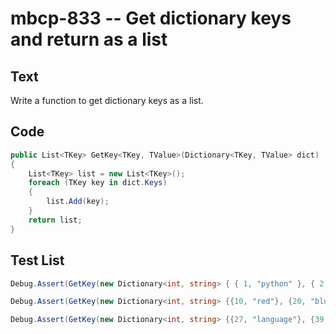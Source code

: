 # mbcp-833 -- Get dictionary keys and return as a list

## Text

Write a function to get dictionary keys as a list.

## Code

```csharp
public List<TKey> GetKey<TKey, TValue>(Dictionary<TKey, TValue> dict) 
{ 
    List<TKey> list = new List<TKey>(); 
    foreach (TKey key in dict.Keys) 
    { 
        list.Add(key); 
    } 
    return list; 
}
```

## Test List

```csharp
Debug.Assert(GetKey(new Dictionary<int, string> { { 1, "python" }, { 2, "java" } }).SequenceEqual(new List<int> { 1, 2 }));
```

```csharp
Debug.Assert(GetKey(new Dictionary<int, string> {{10, "red"}, {20, "blue"}, {30, "black"}}).SequenceEqual(new List<int> {10, 20, 30}));
```

```csharp
Debug.Assert(GetKey(new Dictionary<int, string> {{27, "language"}, {39, "java"}, {44, "little"}}).SequenceEqual(new List<int> {27, 39, 44}));
```
